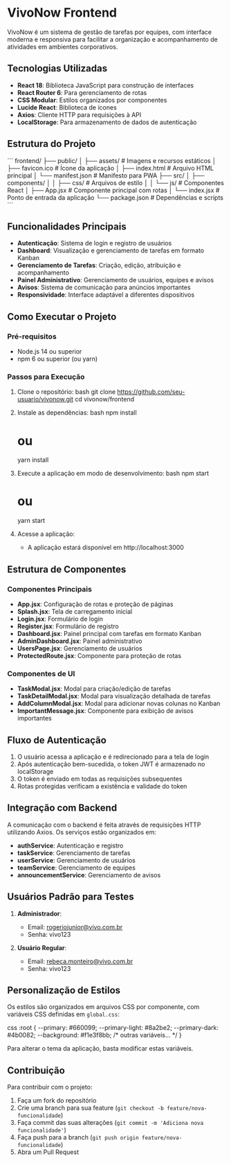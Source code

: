 # VivoNow Frontend

VivoNow é um sistema de gestão de tarefas por equipes, com interface moderna e responsiva para facilitar a organização e acompanhamento de atividades em ambientes corporativos.

## Tecnologias Utilizadas

- **React 18**: Biblioteca JavaScript para construção de interfaces
- **React Router 6**: Para gerenciamento de rotas
- **CSS Modular**: Estilos organizados por componentes
- **Lucide React**: Biblioteca de ícones
- **Axios**: Cliente HTTP para requisições à API
- **LocalStorage**: Para armazenamento de dados de autenticação

## Estrutura do Projeto

\`\`\`
frontend/
├── public/
│   ├── assets/              # Imagens e recursos estáticos
│   ├── favicon.ico          # Ícone da aplicação
│   ├── index.html           # Arquivo HTML principal
│   └── manifest.json        # Manifesto para PWA
├── src/
│   ├── components/
│   │   ├── css/             # Arquivos de estilo
│   │   └── js/              # Componentes React
│   ├── App.jsx              # Componente principal com rotas
│   └── index.jsx            # Ponto de entrada da aplicação
└── package.json             # Dependências e scripts
\`\`\`

## Funcionalidades Principais

- **Autenticação**: Sistema de login e registro de usuários
- **Dashboard**: Visualização e gerenciamento de tarefas em formato Kanban
- **Gerenciamento de Tarefas**: Criação, edição, atribuição e acompanhamento
- **Painel Administrativo**: Gerenciamento de usuários, equipes e avisos
- **Avisos**: Sistema de comunicação para anúncios importantes
- **Responsividade**: Interface adaptável a diferentes dispositivos

## Como Executar o Projeto

### Pré-requisitos

- Node.js 14 ou superior
- npm 6 ou superior (ou yarn)

### Passos para Execução

1. Clone o repositório:
   bash
   git clone https://github.com/seu-usuario/vivonow.git
   cd vivonow/frontend
   

2. Instale as dependências:
   bash
   npm install
   # ou
   yarn install
   

3. Execute a aplicação em modo de desenvolvimento:
   bash
   npm start
   # ou
   yarn start
   

4. Acesse a aplicação:
   - A aplicação estará disponível em http://localhost:3000


## Estrutura de Componentes

### Componentes Principais

- **App.jsx**: Configuração de rotas e proteção de páginas
- **Splash.jsx**: Tela de carregamento inicial
- **Login.jsx**: Formulário de login
- **Register.jsx**: Formulário de registro
- **Dashboard.jsx**: Painel principal com tarefas em formato Kanban
- **AdminDashboard.jsx**: Painel administrativo
- **UsersPage.jsx**: Gerenciamento de usuários
- **ProtectedRoute.jsx**: Componente para proteção de rotas

### Componentes de UI

- **TaskModal.jsx**: Modal para criação/edição de tarefas
- **TaskDetailModal.jsx**: Modal para visualização detalhada de tarefas
- **AddColumnModal.jsx**: Modal para adicionar novas colunas no Kanban
- **ImportantMessage.jsx**: Componente para exibição de avisos importantes

## Fluxo de Autenticação

1. O usuário acessa a aplicação e é redirecionado para a tela de login
2. Após autenticação bem-sucedida, o token JWT é armazenado no localStorage
3. O token é enviado em todas as requisições subsequentes
4. Rotas protegidas verificam a existência e validade do token

## Integração com Backend

A comunicação com o backend é feita através de requisições HTTP utilizando Axios. Os serviços estão organizados em:

- **authService**: Autenticação e registro
- **taskService**: Gerenciamento de tarefas
- **userService**: Gerenciamento de usuários
- **teamService**: Gerenciamento de equipes
- **announcementService**: Gerenciamento de avisos

## Usuários Padrão para Testes

1. **Administrador**:
   - Email: rogeriojunior@vivo.com.br
   - Senha: vivo123

2. **Usuário Regular**:
   - Email: rebeca.monteiro@vivo.com.br
   - Senha: vivo123

## Personalização de Estilos

Os estilos são organizados em arquivos CSS por componente, com variáveis CSS definidas em `global.css`:

css
:root {
  --primary: #660099;
  --primary-light: #8a2be2;
  --primary-dark: #4b0082;
  --background: #f1e3f8bb;
  /* outras variáveis... */
}


Para alterar o tema da aplicação, basta modificar estas variáveis.

## Contribuição

Para contribuir com o projeto:

1. Faça um fork do repositório
2. Crie uma branch para sua feature (`git checkout -b feature/nova-funcionalidade`)
3. Faça commit das suas alterações (`git commit -m 'Adiciona nova funcionalidade'`)
4. Faça push para a branch (`git push origin feature/nova-funcionalidade`)
5. Abra um Pull Request
